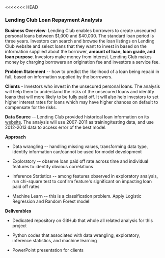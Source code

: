 <<<<<<< HEAD
### Lending Club Loan Repayment Analysis

**Business Overview**: Lending Club enables borrowers to create
unsecured personal loans between \$1,000 and \$40,000. The standard loan
period is three years. Investors can search and browse the loan listings
on Lending Club website and select loans that they want to invest in
based on the information supplied about the borrower, **amount of loan,
loan grade, and loan purpose**. Investors make money from interest.
Lending Club makes money by charging borrowers an origination fee and
investors a service fee.

**Problem Statement** -- how to predict the likelihood of a loan being
repaid in full, based on information supplied by the borrowers.

**Clients** - Investors who invest in the unsecured personal loans. The
analysis will help them to understand the risks of the unsecured loans
and identify loans that will more likely to be fully paid off. It will
also help investors to set higher interest rates for loans which may
have higher chances on default to compensate for the risks.

**Data Source** -- Lending Club provided historical loan information on
its [website](https://www.lendingclub.com/info/download-data.action).
The analysis will use 2007-2011 as training/testing data, and use
2012-2013 data to access error of the best model.

**Approach**

-   Data wrangling -- handling missing values, transforming data type,
    identify information can/cannot be used for model development

-   Exploratory -- observe loan paid off rate across time and individual
    features to identify obvious correlations

-   Inference Statistics -- among features observed in exploratory
    analysis, run chi-square test to confirm feature's significant on
    impacting loan paid off rates

-   Machine Learn -- this is a classification problem. Apply Logistic
    Regression and Random Forest model

**Deliverables**

-   Dedicated repository on GitHub that whole all related analysis for
    this project

-   Python codes that associated with data wrangling, exploratory,
    inference statistics, and machine learning

-   PowerPoint presentation for clients
